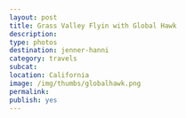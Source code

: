 ```yaml
---
layout: post
title: Grass Valley Flyin with Global Hawk
description:  
type: photos
destination: jenner-hanni
category: travels
subcat: 
location: California
image: /img/thumbs/globalhawk.png
permalink: 
publish: yes
---
```


<p><a href="https://jenner.smugmug.com/photos/i-LKqc5hh/0/M/i-LKqc5hh-M.jpg">
<img src="https://jenner.smugmug.com/photos/i-LKqc5hh/0/M/i-LKqc5hh-M.jpg" alt=""></a></p>

<p><a href="https://jenner.smugmug.com/photos/i-Z4wrzsZ/0/M/i-Z4wrzsZ-M.jpg">
<img src="https://jenner.smugmug.com/photos/i-Z4wrzsZ/0/M/i-Z4wrzsZ-M.jpg" alt=""></a></p>

<p><a href="https://jenner.smugmug.com/photos/i-nPXGPsD/0/M/i-nPXGPsD-M.jpg">
<img src="https://jenner.smugmug.com/photos/i-nPXGPsD/0/M/i-nPXGPsD-M.jpg" alt=""></a></p>

<p><a href="https://jenner.smugmug.com/photos/i-DDSNwwx/0/M/i-DDSNwwx-M.jpg">
<img src="https://jenner.smugmug.com/photos/i-DDSNwwx/0/M/i-DDSNwwx-M.jpg" alt=""></a></p>

<p><a href="https://jenner.smugmug.com/photos/i-MrrXxzN/0/M/i-MrrXxzN-M.jpg">
<img src="https://jenner.smugmug.com/photos/i-MrrXxzN/0/M/i-MrrXxzN-M.jpg" alt=""></a></p>

<p><a href="https://jenner.smugmug.com/photos/i-N5GMtJx/0/M/i-N5GMtJx-M.jpg">
<img src="https://jenner.smugmug.com/photos/i-N5GMtJx/0/M/i-N5GMtJx-M.jpg" alt=""></a></p>

<p><a href="https://jenner.smugmug.com/photos/i-RcDSL7x/0/M/i-RcDSL7x-M.jpg">
<img src="https://jenner.smugmug.com/photos/i-RcDSL7x/0/M/i-RcDSL7x-M.jpg" alt=""></a></p>

<p><a href="https://jenner.smugmug.com/photos/i-KZ6BMWb/0/M/i-KZ6BMWb-M.png">
<img src="https://jenner.smugmug.com/photos/i-KZ6BMWb/0/M/i-KZ6BMWb-M.png" alt=""></a></p>


